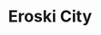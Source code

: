 ---
title: "Eroski City"
url: /pamplona-iruna/eroski-city-calle-benjamin-de-tudela/
shop: Lebensmittel
---